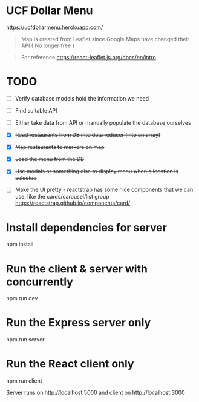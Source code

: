 # UCF Dollar Menu
https://ucfdollarmenu.herokuapp.com/

> Map is created from Leaflet since Google Maps have changed their API ( No longer free )

> For reference https://react-leaflet.js.org/docs/en/intro

# TODO
- [ ] Verify database models hold the information we need

- [ ] Find suitable API

- [ ] Either take data from API or manually populate the database ourselves

- [x] ~~Read restaurants from DB into data reducer (into an array)~~

- [x] ~~Map restaurants to markers on map~~ 

- [x] ~~Load the menu from the DB~~

- [x] ~~Use modals or something else to display menu when a location is selected~~

- [ ] Make the UI pretty - reactstrap has some nice components that we can use, like the cards/carousel/list group  https://reactstrap.github.io/components/card/

     
# Install dependencies for server
npm install

# Run the client & server with concurrently
npm run dev

# Run the Express server only
npm run server

# Run the React client only
npm run client

Server runs on http://localhost:5000 and client on http://localhost:3000
